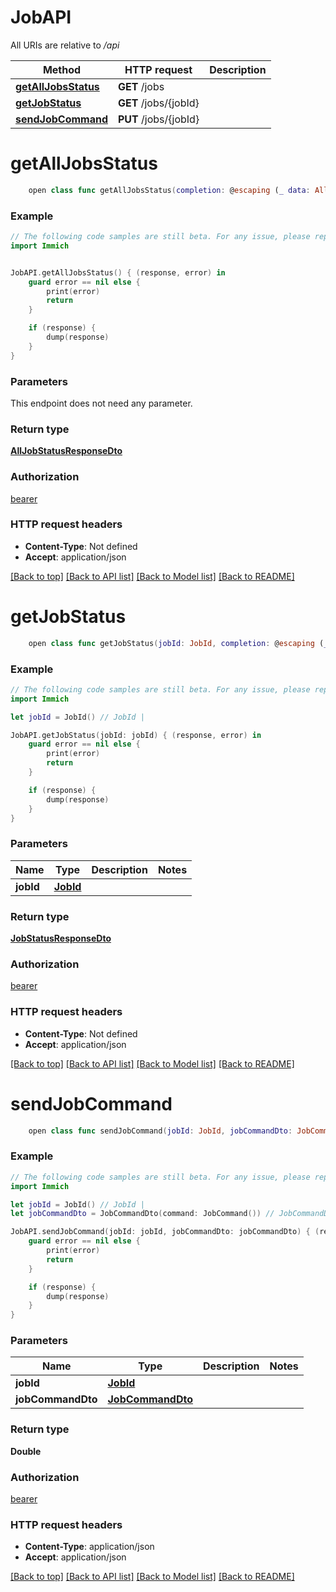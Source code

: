 # JobAPI

All URIs are relative to */api*

Method | HTTP request | Description
------------- | ------------- | -------------
[**getAllJobsStatus**](JobAPI.md#getalljobsstatus) | **GET** /jobs | 
[**getJobStatus**](JobAPI.md#getjobstatus) | **GET** /jobs/{jobId} | 
[**sendJobCommand**](JobAPI.md#sendjobcommand) | **PUT** /jobs/{jobId} | 


# **getAllJobsStatus**
```swift
    open class func getAllJobsStatus(completion: @escaping (_ data: AllJobStatusResponseDto?, _ error: Error?) -> Void)
```



### Example
```swift
// The following code samples are still beta. For any issue, please report via http://github.com/OpenAPITools/openapi-generator/issues/new
import Immich


JobAPI.getAllJobsStatus() { (response, error) in
    guard error == nil else {
        print(error)
        return
    }

    if (response) {
        dump(response)
    }
}
```

### Parameters
This endpoint does not need any parameter.

### Return type

[**AllJobStatusResponseDto**](AllJobStatusResponseDto.md)

### Authorization

[bearer](../README.md#bearer)

### HTTP request headers

 - **Content-Type**: Not defined
 - **Accept**: application/json

[[Back to top]](#) [[Back to API list]](../README.md#documentation-for-api-endpoints) [[Back to Model list]](../README.md#documentation-for-models) [[Back to README]](../README.md)

# **getJobStatus**
```swift
    open class func getJobStatus(jobId: JobId, completion: @escaping (_ data: JobStatusResponseDto?, _ error: Error?) -> Void)
```



### Example
```swift
// The following code samples are still beta. For any issue, please report via http://github.com/OpenAPITools/openapi-generator/issues/new
import Immich

let jobId = JobId() // JobId | 

JobAPI.getJobStatus(jobId: jobId) { (response, error) in
    guard error == nil else {
        print(error)
        return
    }

    if (response) {
        dump(response)
    }
}
```

### Parameters

Name | Type | Description  | Notes
------------- | ------------- | ------------- | -------------
 **jobId** | [**JobId**](.md) |  | 

### Return type

[**JobStatusResponseDto**](JobStatusResponseDto.md)

### Authorization

[bearer](../README.md#bearer)

### HTTP request headers

 - **Content-Type**: Not defined
 - **Accept**: application/json

[[Back to top]](#) [[Back to API list]](../README.md#documentation-for-api-endpoints) [[Back to Model list]](../README.md#documentation-for-models) [[Back to README]](../README.md)

# **sendJobCommand**
```swift
    open class func sendJobCommand(jobId: JobId, jobCommandDto: JobCommandDto, completion: @escaping (_ data: Double?, _ error: Error?) -> Void)
```



### Example
```swift
// The following code samples are still beta. For any issue, please report via http://github.com/OpenAPITools/openapi-generator/issues/new
import Immich

let jobId = JobId() // JobId | 
let jobCommandDto = JobCommandDto(command: JobCommand()) // JobCommandDto | 

JobAPI.sendJobCommand(jobId: jobId, jobCommandDto: jobCommandDto) { (response, error) in
    guard error == nil else {
        print(error)
        return
    }

    if (response) {
        dump(response)
    }
}
```

### Parameters

Name | Type | Description  | Notes
------------- | ------------- | ------------- | -------------
 **jobId** | [**JobId**](.md) |  | 
 **jobCommandDto** | [**JobCommandDto**](JobCommandDto.md) |  | 

### Return type

**Double**

### Authorization

[bearer](../README.md#bearer)

### HTTP request headers

 - **Content-Type**: application/json
 - **Accept**: application/json

[[Back to top]](#) [[Back to API list]](../README.md#documentation-for-api-endpoints) [[Back to Model list]](../README.md#documentation-for-models) [[Back to README]](../README.md)

